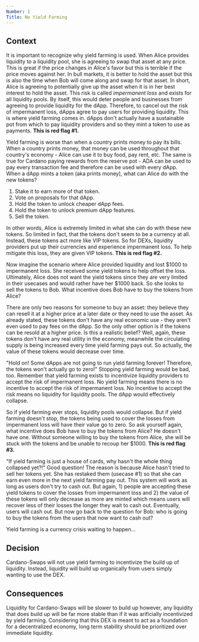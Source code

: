 ```yaml
---
Number: 1
Title: No Yield Farming
---
```


<!-- ADR template adapted from Michael Nygard's -->

## Context

<!-- What is the issue that we're seeing that is motivating this decision or change? -->

It is important to recognize why yield farming is used. When Alice provides liquidity to a liquidity
pool, she is agreeing to swap that asset at any price. This is great if the price changes in Alice's
favor but this is terrible if the price moves against her. In bull markets, it is better to hold the
asset but this is also the time when Bob will come along and swap for that asset. In short, Alice is
agreeing to potentially give up the asset when it is in her best interest to hold the asset. This
risk is called *impermanent loss* and exists for all liquidity pools. By itself, this would deter
people and businesses from agreeing to provide liquidity for the dApp. Therefore, to cancel out the
risk of impermanent loss, dApps agree to pay users for providing liquidity. This is where yield
farming comes in. dApps don't actually have a sustainable pot from which to pay liquidity providers
and so they mint a token to use as payments. **This is red flag #1.**

Yield farming is worse than when a country prints money to pay its bills. When a country prints
money, that money can be used throughout that country's economy - Alice can use it to buy food, pay
rent, etc. The same is true for Cardano paying rewards from the reserve pot - ADA can be used to pay
every transaction fee and therefore can be used with every dApp. When a dApp mints a token (aka
prints money), what can Alice do with the new tokens?
1. Stake it to earn more of that token.
2. Vote on proposals for that dApp.
3. Hold the token to unlock cheaper dApp fees.
4. Hold the token to unlock premium dApp features.
5. Sell the token. 

In other words, Alice is extremely limited in what she can do with these new tokens. So limited in
fact, that the tokens don't seem to be a currency at all. Instead, these tokens act more like VIP
tokens. So for DEXs, liquidity providers put up their currencies and experience impermanent loss. To
help mitigate this loss, they are given VIP tokens. **This is red flag #2.**

Now imagine the scenario where Alice provided liquidity and lost $1000 to impermanent loss. She
received some yield tokens to help offset the loss. Ultimately, Alice does not want the yield tokens
since they are very limited in their usecases and would rather have her $1000 back. So she looks to
sell the tokens to Bob. What incentive does Bob have to buy the tokens from Alice?

There are only two reasons for someone to buy an asset: they believe they can resell it at a higher
price at a later date or they need to use the asset. As already stated, these tokens don't have any
real economic use - they aren't even used to pay fees on the dApp. So the only other option is if
the tokens can be resold at a higher price. Is this a realistic belief? Well, again, these tokens
don't have any real utility in the economy, meanwhile the circulating supply is being increased
every time yield farming pays out. So actually, the value of these tokens would decrease over time.

"Hold on! Some dApps are not going to run yield farming forever! Therefore, the tokens won't
actually go to zero!" Stopping yield farming would be bad, too. Remember that yield farming exists
to incentivize liquidity providers to accept the risk of impermanent loss. No yield farming means
there is no incentive to accept the risk of impermanent loss. No incentive to accept the risk means
no liquidity for liquidity pools. The dApp would effectively collapse.

So if yield farming ever stops, liquidity pools would collapse. But if yield farming doesn't stop,
the tokens being used to cover the losses from impermanent loss will have their value go to zero. So
ask yourself again, what incentive does Bob have to buy the tokens from Alice? He doesn't have
one. Without someone willing to buy the tokens from Alice, she will be stuck with the tokens and be
unable to recoup her $1000. **This is red flag #3.**

"If yield farming is just a house of cards, why hasn't the whole thing collapsed yet?!" Good
question! The reason is because Alice hasn't tried to sell her tokens yet. She has restaked them
(usecase #1) so that she can earn even more in the next yield farming pay out. This system will work
as long as users don't try to cash out. But again, 1) people are accepting these yield tokens to
cover the losses from impermanent loss and 2) the value of these tokens will only decrease as more
are minted which means users will recover less of their losses the longer they wait to cash out.
Eventually, users will cash out. But now go back to the question for Bob: who is going to buy the
tokens from the users that now want to cash out?

Yield farming is a currency crisis waiting to happen...

## Decision

<!-- What is the change that we're proposing and/or doing? -->

Cardano-Swaps will not use yield farming to incentivize the build up of liquidity. Instead,
liquidity will build up organically from users simply wanting to use the DEX.

## Consequences

<!-- What becomes easier or more difficult to do because of this change? -->

Liquidity for Cardano-Swaps will be slower to build up however, any liquidity that does build up
will be far more stable than if it was arificially incentivized by yield farming. Considering that
this DEX is meant to act as a foundation for a decentralized economy, long term stability should be
prioritized over immediate liquidity.
